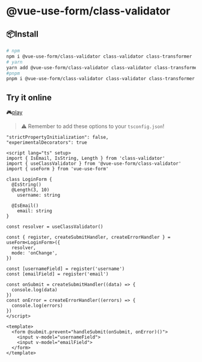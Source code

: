 # @vue-use-form/class-validator

## 📦Install
```bash
# npm
npm i @vue-use-form/class-validator class-validator class-transformer
# yarn
yarn add @vue-use-form/class-validator class-validator class-transformer
#pnpm
pnpm i @vue-use-form/class-validator class-validator class-transformer
```

## Try it online
🎮[play](https://stackblitz.com/edit/vitejs-vite-foumka?file=src%2FApp.vue,vite.config.ts,src%2Fmain.ts,package.json,src%2Fenv.d.ts&terminal=dev)

> ⚠️ Remember to add these options to your `tsconfig.json`!

```
"strictPropertyInitialization": false,
"experimentalDecorators": true
```

```vue
<script lang="ts" setup>
import { IsEmail, IsString, Length } from 'class-validator'
import { useClassValidator } from '@vue-use-form/class-validator'
import { useForm } from 'vue-use-form'

class LoginForm {
  @IsString()
  @Length(3, 10)
    username: string

  @IsEmail()
    email: string
}

const resolver = useClassValidator()

const { register, createSubmitHandler, createErrorHandler } = useForm<LoginForm>({
  resolver,
  mode: 'onChange',
})

const [usernameField] = register('username')
const [emailField] = register('email')

const onSubmit = createSubmitHandler((data) => {
  console.log(data)
})
const onError = createErrorHandler((errors) => {
  console.log(errors)
})
</script>

<template>
  <form @submit.prevent="handleSubmit(onSubmit, onError)()">
    <input v-model="usernameField">
    <input v-model="emailField">
  </form>
</template>
```
